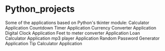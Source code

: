 # Python_projects
Some of the applications based on Python's tkinter module:
Calculator Application
Countdown Timer Application
Currency Converter Application
Digital Clock Application
Feet to meter converter Application
Loan Calculator Application
mp3 player Application
Random Password Generator Application
Tip Calculator Application
